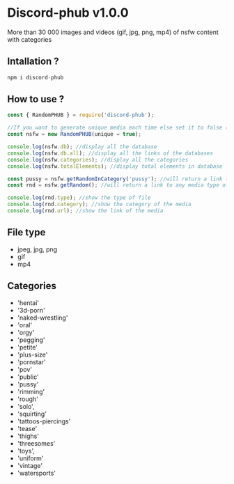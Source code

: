 # Discord-phub v1.0.0

More than 30 000 images and videos (gif, jpg, png, mp4) of nsfw content with categories

## Intallation ?
```js
npm i discord-phub
```

## How to use ?
```js
const { RandomPHUB } = require('discord-phub');

//If you want to generate unique media each time else set it to false (by default it's false)
const nsfw = new RandomPHUB(unique = true);

console.log(nsfw.db); //display all the database
console.log(nsfw.db.all); //display all the links of the databases
console.log(nsfw.categories); //display all the categories
console.log(nsfw.totalElements); //display total elements in database

const pussy = nsfw.getRandomInCategory('pussy'); //will return a link to a pussy media
const rnd = nsfw.getRandom(); //will return a link to any media type of any catagory

console.log(rnd.type); //show the type of file
console.log(rnd.category); //show the category of the media
console.log(rnd.url); //show the link of the media
```

## File type
- jpeg, jpg, png
- gif
- mp4

## Categories
- 'hentai'
- '3d-porn'
- 'naked-wrestling'
- 'oral'
- 'orgy'
- 'pegging'
- 'petite'
- 'plus-size'
- 'pornstar'
- 'pov'
- 'public'
- 'pussy'
- 'rimming'
- 'rough' 
- 'solo',
- 'squirting'
- 'tattoos-piercings'
- 'tease'
- 'thighs'
- 'threesomes'
- 'toys',
- 'uniform'  
- 'vintage'
- 'watersports'